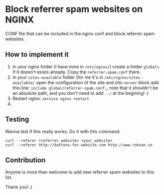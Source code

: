 # Block referrer spam websites on NGINX

CONF file that can be included in the nginx conf and block referrer spam websites.

## How to implement it
1. In your nginx folder (I have mine in `/etc/nginx/`) create a folder `globals` if it doesn't exists already. Copy the `referrer-spam.conf` there.
2. In your `sites-available` folder (for me it's in `/etc/nginx/sites-available/` open the configuration of the site and into `server` block add this line: `include global/referrer-spam.conf;`, note that it shouldn't be an absolute path, and you don't need to add `../` at the begining! :)
3. Restart nginx: `service nginx restart`
4. 

## Testing
Wanna test if this really works. Do it with this command:
```
curl --referer <referrer_website> <your_website>
curl --referer http://buttons-for-website.com http://www.rokson.co
```

## Contribution
Anyone is more than welcome to add new referrer spam websites to this list.

Thank you! :)
